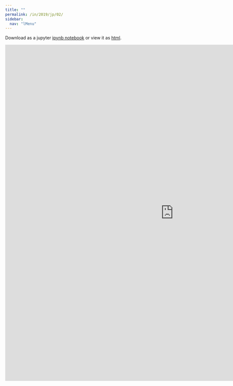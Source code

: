 ```yaml
---
title: ""
permalink: /in/2019/jp/02/
sidebar:
  nav: "lMenu"
---
```


Download as a jupyter [ipynb notebook](https://lamastex.github.io/scalable-data-science/in/2019/jp/02.ipynb) or view it as [html](https://lamastex.github.io/scalable-data-science/in/2019/jp/02.html).

<iframe src="https://lamastex.github.io/scalable-data-science/in/2019/jp/02.html" width="1080" height="1080" frameborder="0"></iframe>

